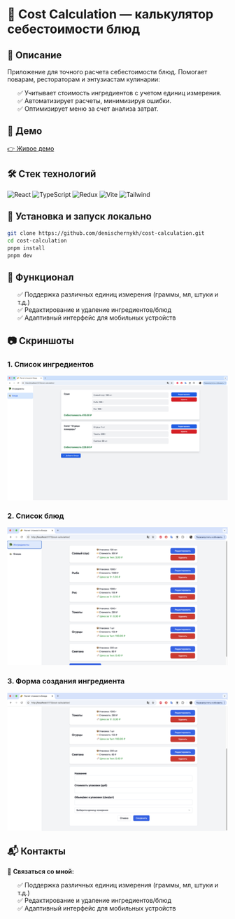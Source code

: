 # 🍳 Cost Calculation — калькулятор себестоимости блюд

## 📌 Описание

Приложение для точного расчета себестоимости блюд. Помогает поварам, рестораторам и энтузиастам кулинарии:
<ul style="list-style-type: none;">
  <li>✅ Учитывает стоимость ингредиентов с учетом единиц измерения.</li>
  <li>✅ Автоматизирует расчеты, минимизируя ошибки.</li>
  <li>✅ Оптимизирует меню за счет анализа затрат.</li>
</ul>

## 🔗 Демо

[👉 Живое демо](https://denischernykh.github.io/cost-calculation/)

## 🛠️ Стек технологий

![React](https://img.shields.io/badge/React-18-blue)
![TypeScript](https://img.shields.io/badge/TypeScript-5.0%2B-blue)
![Redux](https://img.shields.io/badge/Redux-Toolkit-purple)
![Vite](https://img.shields.io/badge/Vite-6.0%2B-orange)
![Tailwind](https://img.shields.io/badge/Tailwind-3.3%2B-blueviolet)

## 📂 Установка и запуск локально

```sh
git clone https://github.com/denischernykh/cost-calculation.git
cd cost-calculation
pnpm install
pnpm dev
```

## 🎯 Функционал

<ul style="list-style-type: none;">
  <li>✅ Поддержка различных единиц измерения (граммы, мл, штуки и т.д.)</li>
  <li>✅ Редактирование и удаление ингредиентов/блюд</li>
  <li>✅ Адаптивный интерфейс для мобильных устройств</li>
</ul>

## 📷 Скриншоты

### 1. Список ингредиентов

![Список ингредиентов](https://raw.githubusercontent.com/denischernykh/cost-calculation/main/docs/screenshots/1.png)

### 2. Список блюд

![Список блюд](https://raw.githubusercontent.com/denischernykh/cost-calculation/main/docs/screenshots/2.png)

### 3. Форма создания ингредиента

![Форма создания](https://raw.githubusercontent.com/denischernykh/cost-calculation/main/docs/screenshots/3.png)

## 📬 Контакты

📩 **Связаться со мной:**

<ul style="list-style-type: none;">
  <li>✅ Поддержка различных единиц измерения (граммы, мл, штуки и т.д.)</li>
  <li>✅ Редактирование и удаление ингредиентов/блюд</li>
  <li>✅ Адаптивный интерфейс для мобильных устройств</li>
</ul>
